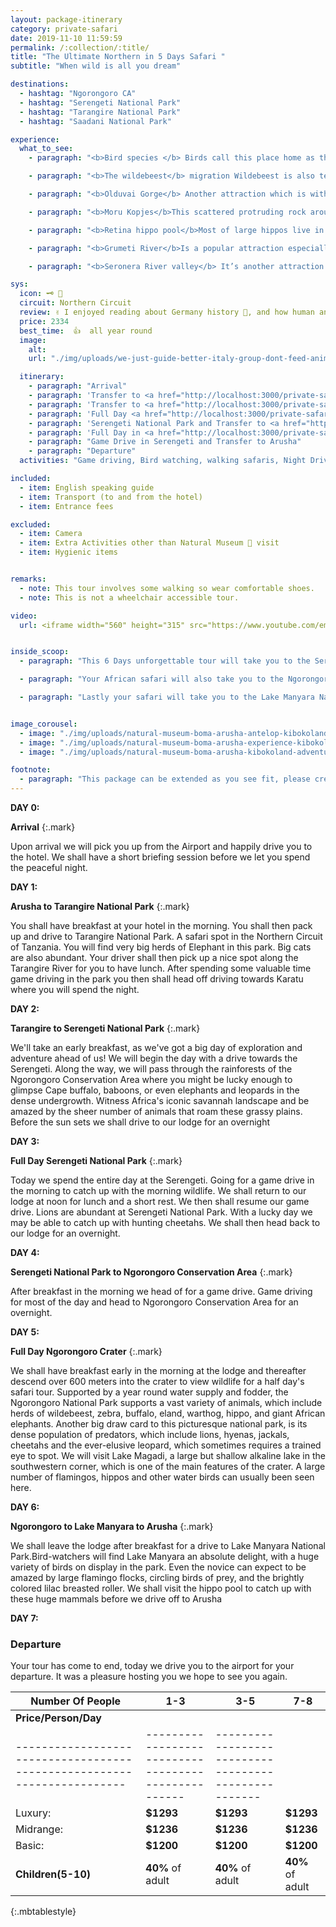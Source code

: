 ```yaml
---
layout: package-itinerary
category: private-safari
date: 2019-11-10 11:59:59 
permalink: /:collection/:title/
title: "The Ultimate Northern in 5 Days Safari "
subtitle: "When wild is all you dream"

destinations:
  - hashtag: "Ngorongoro CA"
  - hashtag: "Serengeti National Park"
  - hashtag: "Tarangire National Park"
  - hashtag: "Saadani National Park"

experience:
  what_to_see:
    - paragraph: "<b>Bird species </b> Birds call this place home as they are 500 and more of bird species sight to behold. It’s the twitchier with species like secretary bird, ostriches, flamingos, eagles and so much more. They act as part of major attraction in the park."

    - paragraph: "<b>The wildebeest</b> migration Wildebeest is also termed as the 7 wonders of the world. Having a journey of over 1 million wildebeest across with zebras and other animals its beauty in the eye. Wildebeest habit is migrating so they do extend to Kenya borders on Maasai Mara National park as they trek for miles in search for greener pasture and fresh water thus what makes it beautiful."

    - paragraph: "<b>Olduvai Gorge</b> Another attraction which is within Serengeti national park. Its where the oldest remains of early man were dug from about a million years ago by Dr Louis leaky as a famous East Africa archaeologists, this discovery made changes in evolution of man."

    - paragraph: "<b>Moru Kopjes</b>This scattered protruding rock around Serengeti is perfect place to catch the black rhinos. Use to offer shades and disguise for animals and predators."

    - paragraph: "<b>Retina hippo pool</b>Most of large hippos live in this pool, they are so many in such they occupy the pool and results to often fight break ups."

    - paragraph: "<b>Grumeti River</b>Is a popular attraction especially during the wildebeest migration, the site is spectacular as millions of beasts try to cross the river to Maasai Mara the river is infested by many crocodiles that sometimes crocodiles eat wildebeest while crossing the river. Animals drink water from the banks."

    - paragraph: "<b>Seronera River valley</b> It’s another attraction that provides postcard perfect views of Serengeti. The whole region surrounding the river overflowing with unique flora and fauna. There are the rivers, the gorges, the mountains and the animals."

sys:
  icon: 🗝️ 📜
  circuit: Northern Circuit
  review: ✌️ I enjoyed reading about Germany history 📜, and how human and other organisms evolved.
  price: 2334
  best_time:  👍  all year round
  image:
    alt: 
    url: "./img/uploads/we-just-guide-better-italy-group-dont-feed-animals-kibokolandadventures.JPG"

  itinerary:
    - paragraph: "Arrival"
    - paragraph: 'Transfer to <a href="http://localhost:3000/private-safari/tarangire-national-park/">Tarangire National Park</a>'
    - paragraph: 'Transfer to <a href="http://localhost:3000/private-safari/serengeti-national-park/">Serengeti National Park</a>'
    - paragraph: 'Full Day <a href="http://localhost:3000/private-safari/serengeti-national-park/">Serengeti National Park </a>'
    - paragraph: 'Serengeti National Park and Transfer to <a href="http://localhost:3000/private-safari/ngorongoro-conservation-area/">Ngorongoro</a>'
    - paragraph: 'Full Day in <a href="http://localhost:3000/private-safari/ngorongoro-conservation-area/">Ngorongoro Crater</a>'
    - paragraph: "Game Drive in Serengeti and Transfer to Arusha"
    - paragraph: "Departure"
  activities: "Game driving, Bird watching, walking safaris, Night Drives"

included:
  - item: English speaking guide
  - item: Transport (to and from the hotel)
  - item: Entrance fees

excluded:
  - item: Camera
  - item: Extra Activities other than Natural Museum 📜 visit
  - item: Hygienic items


remarks:
  - note: This tour involves some walking so wear comfortable shoes.
  - note: This is not a wheelchair accessible tour.

video: 
  url: <iframe width="560" height="315" src="https://www.youtube.com/embed/MZwAfsO21-c" frameborder="0" allow="accelerometer; autoplay; encrypted-media; gyroscope; picture-in-picture" allowfullscreen></iframe>


inside_scoop: 
  - paragraph: "This 6 Days unforgettable tour will take you to the Serengeti Plains National Park, the heart of wild Africa and a massive wilderness of 14500 square km, where every day brings a new landscape and a new adventure. "

  - paragraph: "Your African safari will also take you to the Ngorongoro Crater, featuring one of the highest concentrations of game in Africa. Here you will witness an amazing spectacle of African wildlife – inside a self-contained world featuring an unbelievable concentration of animals."

  - paragraph: "Lastly your safari will take you to the Lake Manyara National Park, one of Tanzania&#39;s most dramatically located wildlife areas, consisting of a shallow but huge soda lake, at the foot of the Great Rift Valley&#39;s western escarpment. The size of this national park makes it perfect for a one-day game drive, and is famous for its unique tree-climbing lions."


image_corousel:
  - image: "./img/uploads/natural-museum-boma-arusha-antelop-kibokoland-adventures.jpg"
  - image: "./img/uploads/natural-museum-boma-arusha-experience-kibokoland-adventures.jpg"
  - image: "./img/uploads/natural-museum-boma-arusha-kibokoland-adventures.jpg"

footnote:
  - paragraph: "This package can be extended as you see fit, please create your bucket list and send it to us to we can create you a quote"
---
```



**DAY 0:**

**Arrival**
{:.mark}

Upon arrival we will pick you up from the Airport and happily drive you to the hotel. We shall have a short briefing session before we let you spend the peaceful night.

**DAY 1:**

**Arusha to Tarangire National Park**
{:.mark}

You shall have breakfast at your hotel in the morning. You shall then pack up and drive to Tarangire National Park.  A safari spot in the Northern Circuit of Tanzania. You will find very big herds of Elephant in this park. Big cats are also abundant. Your driver shall then pick up a nice spot along the Tarangire River for you to have lunch. After spending some valuable time game driving in the park you then shall head off driving towards Karatu where you will spend the night.



**DAY 2:**

**Tarangire to Serengeti National Park**
{:.mark}

We&#39;ll take an early breakfast, as we&#39;ve got a big day of exploration and adventure ahead of us! We will begin the day with a drive towards the Serengeti. Along the way, we will pass through the rainforests of the Ngorongoro Conservation Area where you might be lucky enough to glimpse Cape buffalo, baboons, or even elephants and leopards in the dense undergrowth. Witness Africa&#39;s iconic savannah landscape and be amazed by the sheer number of animals that roam these grassy plains. Before the sun sets we shall drive to our lodge for an overnight

**DAY 3:**

**Full Day Serengeti National Park**
{:.mark}

Today we spend the entire day at the Serengeti. Going for a game drive in the morning to catch up with the morning wildlife. We shall return to our lodge at noon for lunch and a short rest. We then shall resume our game drive. Lions are abundant at Serengeti National Park. With a lucky day we may be able to catch up with hunting cheetahs. We shall then head back to our lodge for an overnight.

**DAY 4:**

**Serengeti National Park to Ngorongoro Conservation Area**
{:.mark}

After breakfast in the morning we head of for a game drive. Game driving for most of the day and head to Ngorongoro Conservation Area for an overnight.

**DAY 5:**

**Full Day Ngorongoro Crater**
{:.mark}

We shall have breakfast early in the morning at the lodge and thereafter descend over 600 meters into the crater to view wildlife for a half day&#39;s safari tour. Supported by a year round water supply and fodder, the Ngorongoro National Park supports a vast variety of animals, which include herds of wildebeest, zebra, buffalo, eland, warthog, hippo, and giant African elephants. Another big draw card to this picturesque national park, is its dense population of predators, which include lions, hyenas, jackals, cheetahs and the ever-elusive leopard, which sometimes requires a trained eye to spot. We will visit Lake Magadi, a large but shallow alkaline lake in the southwestern corner, which is one of the main features of the crater. A large number of flamingos, hippos and other water birds can usually been seen here.

**DAY 6:**

**Ngorongoro to Lake Manyara to Arusha**
{:.mark}

We shall leave the lodge after breakfast for a drive to Lake Manyara National Park.Bird-watchers will find Lake Manyara an absolute delight, with a huge variety of birds on display in the park. Even the novice can expect to be amazed by large flamingo flocks, circling birds of prey, and the brightly colored lilac breasted roller. We shall visit the hippo pool to catch up with these huge mammals before we drive off to Arusha

**DAY 7:**

### **Departure**
Your tour has come to end, today we drive you to the airport for your departure. It was a pleasure hosting you we hope to see you again.


| Number Of People  | 1-3                                               | 3-5                                               | 7-8                                               |   
|------------------ |-------------------------------------------------- |-------------------------------------------------- |-------------------------------------------------- |
|<b>Price/Person/Day</b>                                                                                                                                                               |
|-----------------------------------------------------------------------|---------------------------------------------------|----------------------------------------------------|
|           Luxury:        |     <b>$1293</b>                                     | <b>$1293</b>                                     |   <b>$1293</b>                                     |
|            Midrange:       | <b>$1236</b>                                   |  <b>$1236</b>                                   |   <b>$1236</b>                                   |
|            Basic:       |   <b>$1200</b>                                      |   <b>$1200</b>                                      |  <b>$1200</b>                                      |
| <b>Children(5-10)</b>    | <b>40%</b> of adult                                      | <b>40%</b> of adult                                      | <b>40%</b> of adult                                      |
{:.mbtablestyle}
